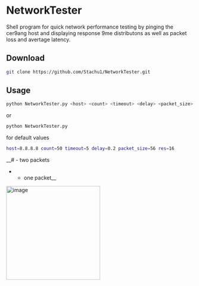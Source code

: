 # NetworkTester
Shell program for quick network performance testing by pinging the cer9ang host and displaying response 9me distributons as well as packet loss and avertage latency.

## Download
```bash
git clone https://github.com/Stachu1/NetworkTester.git
```

## Usage
```bash
python NetworkTester.py <host> <count> <timeout> <delay> <packet_size> <Distribution resolution>
```
or
```bash
python NetworkTester.py
```
for default values
```bash
host=8.8.8.8 count=50 timeout=5 delay=0.2 packet_size=56 res=16
```

__# - two packets
* - one packet__

<img width="252" alt="image" src="https://github.com/Stachu1/NetworkTester/assets/77758413/c7b6b0d6-9201-4682-bdf2-c64e831b72fc">
